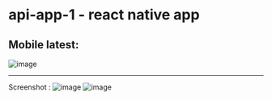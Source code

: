# api-app-1 - react native app
## Mobile latest:

![image](https://user-images.githubusercontent.com/54509979/181432650-a25a12d3-84a3-4369-a6ad-ace8d7faa602.png)

---
Screenshot :
![image](https://user-images.githubusercontent.com/54509979/181081518-09a25cb0-7e96-4d0a-8b1f-6b36cda29c99.png)
![image](https://user-images.githubusercontent.com/54509979/181171976-b16b5c32-043e-4a7a-9866-452e196fb55a.png)


